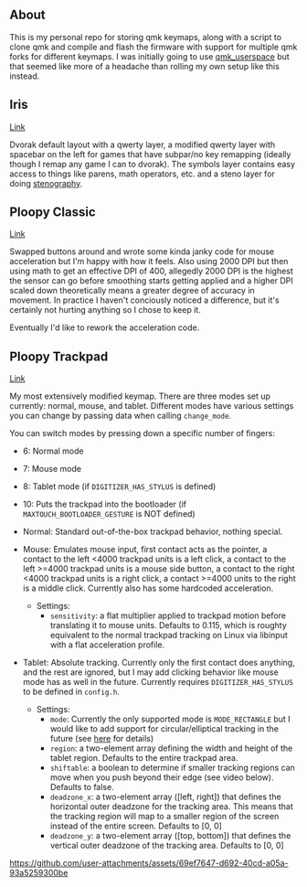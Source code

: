 ## About

This is my personal repo for storing qmk keymaps, along with a script to clone qmk and compile and flash the firmware with support for multiple qmk forks for different keymaps. I was initially going to use [qmk_userspace](https://github.com/qmk/qmk_userspace) but that seemed like more of a headache than rolling my own setup like this instead.

## Iris

[Link](https://keeb.io/products/iris-keyboard-split-ergonomic-keyboard)

Dvorak default layout with a qwerty layer, a modified qwerty layer with spacebar on the left for games that have subpar/no key remapping (ideally though I remap any game I can to dvorak). The symbols layer contains easy access to things like parens, math operators, etc. and a steno layer for doing [stenography](https://www.youtube.com/watch?v=nRp_1S7cj6A).

## Ploopy Classic

[Link](https://ploopy.co/classic-trackball)

Swapped buttons around and wrote some kinda janky code for mouse acceleration but I'm happy with how it feels. Also using 2000 DPI but then using math to get an effective DPI of 400, allegedly 2000 DPI is the highest the sensor can go before smoothing starts getting applied and a higher DPI scaled down theoretically means a greater degree of accuracy in movement. In practice I haven't conciously noticed a difference, but it's certainly not hurting anything so I chose to keep it.

Eventually I'd like to rework the acceleration code.

## Ploopy Trackpad

[Link](https://ploopy.co/trackpad/)

My most extensively modified keymap. There are three modes set up currently: normal, mouse, and tablet. Different modes have various settings you can change by passing data when calling `change_mode`.

You can switch modes by pressing down a specific number of fingers:
- 6: Normal mode
- 7: Mouse mode
- 8: Tablet mode (if `DIGITIZER_HAS_STYLUS` is defined)
- 10: Puts the trackpad into the bootloader (if `MAXTOUCH_BOOTLOADER_GESTURE` is NOT defined)

- Normal: Standard out-of-the-box trackpad behavior, nothing special.
- Mouse: Emulates mouse input, first contact acts as the pointer, a contact to the left <4000 trackpad units is a left click, a contact to the left >=4000 trackpad units is a mouse side button, a contact to the right <4000 trackpad units is a right click, a contact >=4000 units to the right is a middle click. Currently also has some hardcoded acceleration.
  - Settings:
    - `sensitivity`: a flat multiplier applied to trackpad motion before translating it to mouse units. Defaults to 0.115, which is roughty equivalent to the normal trackpad tracking on Linux via libinput with a flat acceleration profile.
- Tablet: Absolute tracking. Currently only the first contact does anything, and the rest are ignored, but I may add clicking behavior like mouse mode has as well in the future. Currently requires `DIGITIZER_HAS_STYLUS` to be defined in `config.h`.
  - Settings:
    - `mode`: Currently the only supported mode is `MODE_RECTANGLE` but I would like to add support for circular/elliptical tracking in the future (see [here](https://github.com/Kuuuube/Circular_Area/blob/main/wiki/layman_s_guide_to_circular_area.md) for details)
    - `region`: a two-element array defining the width and height of the tablet region. Defaults to the entire trackpad area.
    - `shiftable`: a boolean to determine if smaller tracking regions can move when you push beyond their edge (see video below). Defaults to false.
    - `deadzone_x`: a two-element array ([left, right]) that defines the horizontal outer deadzone for the tracking area. This means that the tracking region will map to a smaller region of the screen instead of the entire screen. Defaults to [0, 0]
    - `deadzone_y`: a two-element array ([top, bottom]) that defines the vertical outer deadzone of the tracking area. Defaults to [0, 0]

https://github.com/user-attachments/assets/69ef7647-d692-40cd-a05a-93a5259300be
